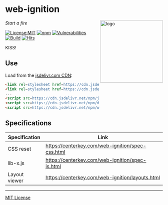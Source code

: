 # web-ignition
<img src=https://centerkey.com/graphics/center-key-logo.svg align=right width=200 alt=logo>

_Start a fire_

[![License:MIT](https://img.shields.io/badge/License-MIT-blue.svg)](https://github.com/center-key/web-ignition/blob/main/LICENSE.txt)
[![npm](https://img.shields.io/npm/v/web-ignition.svg)](https://www.npmjs.com/package/web-ignition)
[![Vulnerabilities](https://snyk.io/test/github/center-key/web-ignition/badge.svg)](https://snyk.io/test/github/center-key/web-ignition)
[![Build](https://github.com/center-key/web-ignition/workflows/build/badge.svg)](https://github.com/center-key/web-ignition/actions?query=workflow%3Abuild)
[![Hits](https://data.jsdelivr.com/v1/package/npm/web-ignition/badge?style=rounded)](https://www.jsdelivr.com/package/npm/web-ignition)

KISS!

## Use
Load from the [jsdelivr.com CDN](https://www.jsdelivr.com/package/npm/web-ignition):
```html
<link rel=stylesheet href=https://cdn.jsdelivr.net/npm/dna.js@1.9/dist/dna.css>
<link rel=stylesheet href=https://cdn.jsdelivr.net/npm/web-ignition@1.4/dist/reset.min.css>
...
<script src=https://cdn.jsdelivr.net/npm/jquery@3.6/dist/jquery.min.js></script>
<script src=https://cdn.jsdelivr.net/npm/dna.js@1.9/dist/dna.min.js></script>
<script src=https://cdn.jsdelivr.net/npm/web-ignition@1.4/dist/lib-x.min.js></script>
```

## Specifications
| Specification  | Link                                             |
| -------------- | ------------------------------------------------ |
| CSS reset      | https://centerkey.com/web-ignition/spec-css.html |
| lib-x.js       | https://centerkey.com/web-ignition/spec-js.html  |
| Layout viewer  | https://centerkey.com/web-ignition/layouts.html  |

---
[MIT License](LICENSE.txt)
